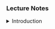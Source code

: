 
### Lecture Notes

<details>
  <summary>Introduction</summary>

  <ul>
    <li><a href="/lecture-notes/intro/intro.pdf">Introduction</a>In</li>
  </ul>
 </details>
